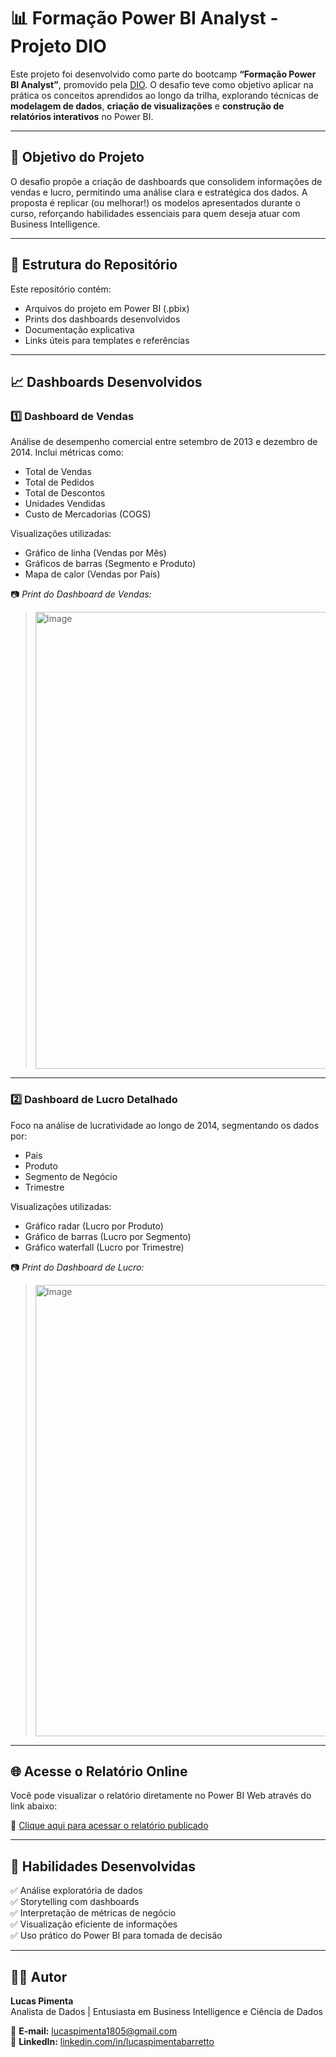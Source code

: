 # 📊 Formação Power BI Analyst - Projeto DIO

Este projeto foi desenvolvido como parte do bootcamp **“Formação Power BI Analyst”**, promovido pela [DIO](https://www.dio.me/). O desafio teve como objetivo aplicar na prática os conceitos aprendidos ao longo da trilha, explorando técnicas de **modelagem de dados**, **criação de visualizações** e **construção de relatórios interativos** no Power BI.

---

## 🧠 Objetivo do Projeto

O desafio propõe a criação de dashboards que consolidem informações de vendas e lucro, permitindo uma análise clara e estratégica dos dados. A proposta é replicar (ou melhorar!) os modelos apresentados durante o curso, reforçando habilidades essenciais para quem deseja atuar com Business Intelligence.

---

## 📁 Estrutura do Repositório

Este repositório contém:

- Arquivos do projeto em Power BI (.pbix)
- Prints dos dashboards desenvolvidos
- Documentação explicativa
- Links úteis para templates e referências

---

## 📈 Dashboards Desenvolvidos

### 1️⃣ **Dashboard de Vendas**

Análise de desempenho comercial entre setembro de 2013 e dezembro de 2014. Inclui métricas como:

- Total de Vendas
- Total de Pedidos
- Total de Descontos
- Unidades Vendidas
- Custo de Mercadorias (COGS)

Visualizações utilizadas:

- Gráfico de linha (Vendas por Mês)
- Gráficos de barras (Segmento e Produto)
- Mapa de calor (Vendas por País)

📷 *Print do Dashboard de Vendas:*

> <img width="1292" height="731" alt="Image" src="https://github.com/user-attachments/assets/29fa6305-8add-4e03-84b8-be8640d741f6" />

---

### 2️⃣ **Dashboard de Lucro Detalhado**

Foco na análise de lucratividade ao longo de 2014, segmentando os dados por:

- País
- Produto
- Segmento de Negócio
- Trimestre

Visualizações utilizadas:

- Gráfico radar (Lucro por Produto)
- Gráfico de barras (Lucro por Segmento)
- Gráfico waterfall (Lucro por Trimestre)

📷 *Print do Dashboard de Lucro:*

> <img width="1292" height="722" alt="Image" src="https://github.com/user-attachments/assets/1d325016-85a3-4f84-adf4-117e7c4786ae" />

---

## 🌐 Acesse o Relatório Online

Você pode visualizar o relatório diretamente no Power BI Web através do link abaixo:

🔗 [Clique aqui para acessar o relatório publicado](https://app.powerbi.com/view?r=eyJrIjoiNDFjNzk2MWUtZmMyNS00NDU5LThlN2UtNTBjNGVjZTYxODNlIiwidCI6IjI2YmYyOTYxLWM4NGQtNDg2Zi1hYWJiLTQxZGQwMzkwYTRiOCJ9)

---

## 🚀 Habilidades Desenvolvidas

✅ Análise exploratória de dados  
✅ Storytelling com dashboards  
✅ Interpretação de métricas de negócio  
✅ Visualização eficiente de informações  
✅ Uso prático do Power BI para tomada de decisão

---

## 👨‍💻 Autor

**Lucas Pimenta**  
Analista de Dados | Entusiasta em Business Intelligence e Ciência de Dados  

📧 **E-mail:** [lucaspimenta1805@gmail.com](mailto:lucaspimenta1805@gmail.com)  
🔗 **LinkedIn:** [linkedin.com/in/lucaspimentabarretto](https://www.linkedin.com/in/lucaspimentabarretto/)
